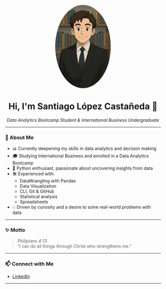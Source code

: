 <!-- Profile picture -->
<p align="center">
  <img src="Foto de perfil tipo ghibli.png" alt="Sanlc10 Avatar" width="180" style="border-radius:50%;"/>
</p>

<h1 align="center">Hi, I'm Santiago López Castañeda 👋</h1>
<p align="center"><i>Data Analytics Bootcamp Student & International Business Undergraduate</i></p>

---

### 🚀 About Me

- 📊 Currently deepening my skills in data analytics and decision making
- 🎓 Studying International Business and enrolled in a Data Analytics Bootcamp
- 🐍 Python enthusiast, passionate about uncovering insights from data
- 🛠️ Experienced with:  
  - DataWrangling with Pandas  
  - Data Visualization  
  - CLI, Git & GitHub  
  - Statistical analysis  
  - Spreadsheets
- 💡 Driven by curiosity and a desire to solve real-world problems with data

---

### ✨ Motto

> *Philipians 4:13*  
> “I can do all things through Christ who strengthens me.”

---

### 📫 Connect with Me

- [LinkedIn](https://www.linkedin.com/in/santiago-l%C3%B3pez-casta%C3%B1eda-347594303)

---

<!--
  
  
